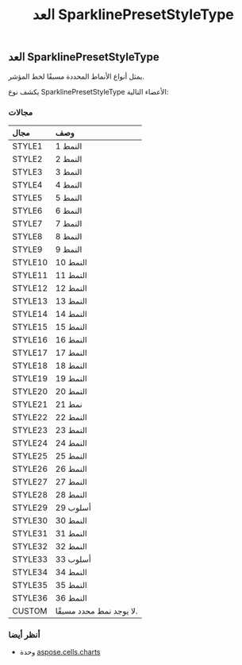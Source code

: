 ﻿---
title: العد SparklinePresetStyleType
second_title: Aspose.Cells for Python via .NET API المراجع
description:
type: docs
weight: 620
url: /ar/python-net/aspose.cells.charts/sparklinepresetstyletype/
is_root: false
---
##  العد SparklinePresetStyleType
يمثل أنواع الأنماط المحددة مسبقًا لخط المؤشر.



يكشف نوع SparklinePresetStyleType الأعضاء التالية:

###  مجالات
| مجال| وصف|
| :- | :- |
| STYLE1 | النمط 1|
| STYLE2 | النمط 2|
| STYLE3 | النمط 3|
| STYLE4 | النمط 4|
| STYLE5 | النمط 5|
| STYLE6 | النمط 6|
| STYLE7 | النمط 7|
| STYLE8 | النمط 8|
| STYLE9 | النمط 9|
| STYLE10 | النمط 10|
| STYLE11 | النمط 11|
| STYLE12 |النمط 12|
| STYLE13 | النمط 13|
| STYLE14 | النمط 14|
| STYLE15 | النمط 15|
| STYLE16 | النمط 16|
| STYLE17 | النمط 17|
| STYLE18 | النمط 18|
| STYLE19 | النمط 19|
| STYLE20 | النمط 20|
| STYLE21 | نمط 21|
| STYLE22 | النمط 22|
| STYLE23 | النمط 23|
| STYLE24 | النمط 24|
| STYLE25 | النمط 25|
| STYLE26 | النمط 26|
| STYLE27 | النمط 27|
| STYLE28 | النمط 28|
| STYLE29 | أسلوب 29|
| STYLE30 | النمط 30|
| STYLE31 | النمط 31|
| STYLE32 | النمط 32|
| STYLE33 | أسلوب 33|
| STYLE34 | النمط 34|
| STYLE35 | النمط 35|
| STYLE36 | النمط 36|
| CUSTOM | لا يوجد نمط محدد مسبقًا.|



###  أنظر أيضا
* وحدة [aspose.cells.charts](..)

